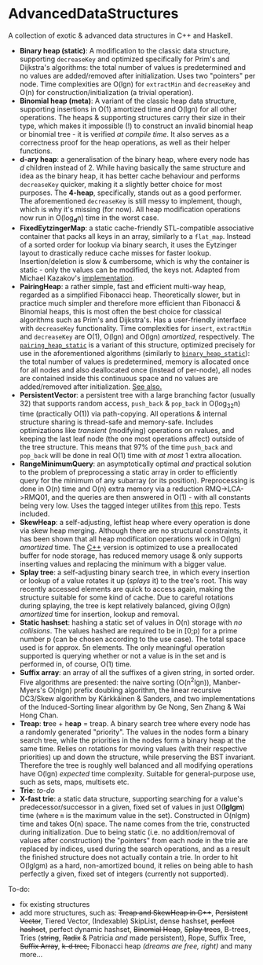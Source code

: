 # AdvancedDataStructures
A collection of exotic &amp; advanced data structures in C++ and Haskell.

* **Binary heap (static)**: A modification to the classic data structure, supporting `decreaseKey` and optimized specifically for Prim's and Dijkstra's algorithms: the total number of values is predetermined and no values are added/removed after initialization. Uses two "pointers" per node. Time complexities are O(lgn) for `extractMin` and `decreaseKey` and O(n) for construction/initialization (a trivial operation).
* **Binomial heap (meta)**: A variant of the classic heap data structure, supporting insertions in O(1) amortized time and O(lgn) for all other operations. The heaps & supporting structures carry their size in their type, which makes it impossible (!) to construct an invalid binomial heap or binomial tree - it is verified _at compile time_. It also serves as a correctness proof for the heap operations, as well as their helper functions.
* **d-ary heap**: a generalisation of the binary heap, where every node has *d* children instead of 2. While having basically the same structure and idea as the binary heap, it has better cache behaviour and performs `decreaseKey` quicker, making it a slightly better choice for most purposes. The **4-heap**, specifically, stands out as a good performer. The aforementioned `decreaseKey` is still messy to implement, though, which is why it's missing (for now). All heap modification operations now run in O(log<sub><b>d</b></sub>n) time in the worst case.
* **FixedEytzingerMap**: a static cache-friendly STL-compatible associative container that packs all keys in an array, similarly to a `flat_map`. Instead of a sorted order for lookup via binary search, it uses the Eytzinger layout to drastically reduce cache misses for faster lookup. Insertion/deletion is slow & cumbersome, which is why the container is static - only the values can be modified, the keys not. Adapted from Michael Kazakov's [implementation](https://github.com/mikekazakov/eytzinger).
* **PairingHeap**: a rather simple, fast and efficient multi-way heap, regarded as a simplified Fibonacci heap. Theoretically slower, but in practice much simpler and therefore more efficient than Fibonacci &amp; Binomial heaps, this is most often the best choice for classical algorithms such as Prim's and Dijkstra's. Has a user-friendly interface with `decreaseKey` functionality. Time complexities for `insert`, `extractMin` and `decreaseKey` are O(1), O(lgn) and O(lgn) *amortized*, respectively. The [`pairing_heap_static`](https://github.com/Andreshk/AdvancedDataStructures/blob/master/pairing_heap_static.h) is a variant of this structure, optimized precisely for use in the aforementioned algorithms (similarly to [`binary_heap_static`](https://github.com/Andreshk/AdvancedDataStructures/blob/master/binary_heap_static.h)): the total number of values is predetermined, memory is allocated once for all nodes and also deallocated once (instead of per-node), all nodes are contained inside this continuous space and no values are added/removed after initialization. [See also.](https://twitter.com/arntzenius/status/1050069364454682627)
* **PersistentVector**: a persistent tree with a large branching factor (usually 32) that supports random access, `push_back` & `pop_back` in O(log<sub>32</sub>n) time (practically O(1)) via path-copying. All operations & internal structure sharing is thread-safe and memory-safe. Includes optimizations like _transient_ (modifying) operations on rvalues, and keeping the last leaf node (the one most operations affect) outside of the tree structure. This means that 97% of the time `push_back` and `pop_back` will be done in real O(1) time with _at most_ 1 extra allocation.
* **RangeMinimumQuery**: an asymptotically optimal _and_ practical solution to the problem of preprocessing a static array in order to efficiently query for the minimum of any subarray (or its position). Preprocessing is done in O(n) time and O(n) extra memory via a reduction RMQ->LCA->RMQ01, and the queries are then answered in O(1) - with all constants being very low. Uses the tagged integer utilites from [this](https://github.com/Andreshk/SnippySnippets) repo. Tests included.
* **SkewHeap**: a self-adjusting, leftist heap where every operation is done via skew heap merging. Although there are no structural constraints, it has been shown that all heap modification operations work in O(lgn) *amortized* time. The [C++](https://github.com/Andreshk/AdvancedDataStructures/blob/master/SkewHeap.h) version is optimized to use a preallocated buffer for node storage, has reduced memory usage & only supports inserting values and replacing the minimum with a bigger value.
* **Splay tree**: a self-adjusting binary search tree, in which every insertion or lookup of a value rotates it up (_splays_ it) to the tree's root. This way recently accessed elements are quick to access again, making the structure suitable for some kind of cache. Due to careful rotations during splaying, the tree is kept relatively balanced, giving O(lgn) *amortized* time for insertion, lookup and removal.
* **Static hashset**: hashing a static set of values in O(n) storage with *no collisions*. The values hashed are required to be in \[0;p) for a prime number p (can be chosen according to the use case). The total space used is for approx. 5n elements. The only meaningful operation supported is querying whether or not a value is in the set and is performed in, of course, O(1) time.
* **Suffix array**: an array of all the suffixes of a given string, in sorted order. Five algorithms are presented: the naive sorting (O(n<sup>2</sup>lgn)), Manber-Myers's O(nlgn) prefix doubling algorithm, the linear recursive DC3/Skew algorithm by Kärkkäinen & Sanders, and two implementations of the Induced-Sorting linear algorithm by Ge Nong, Sen Zhang & Wai Hong Chan.
* **Treap**: **tr**ee + h**eap** = treap. A binary search tree where every node has a randomly generated "priority". The values in the nodes form a binary search tree, while the priorities in the nodes form a binary heap at the same time. Relies on rotations for moving values (with their respective priorities) up and down the structure, while preserving the BST invariant. Therefore the tree is roughly well balanced and all modifying operations have O(lgn) *expected* time complexity. Suitable for general-purpose use, such as sets, maps, multisets etc.
* **Trie**: _to-do_
* **X-fast trie**: a static data structure, supporting searching for a value's predecessor/successor in a given, fixed set of values in just O(**lglgm**) time (where `m` is the maximum value in the set). Constructed in O(nlgm) time and takes O(n) space. The name comes from the trie, constructed during initialization. Due to being static (i.e. no addition/removal of values after construction) the "pointers" from each node in the trie are replaced by indices, used during the search operations, and as a result the finished structure does not actually contain a trie. In order to hit O(lglgm) as a hard, non-amortized bound, it relies on being able to hash perfectly a given, fixed set of integers (currently not supported).

To-do:
* fix existing structures
* add more structures, such as: ~~Treap and SkewHeap in C++~~, ~~Persistent Vector~~, Tiered Vector, (Indexable) SkipList, dense hashset, ~~perfect hashset~~, perfect dynamic hashset, ~~Binomial Heap~~, ~~Splay trees~~, B-trees, Tries (~~string~~, ~~Radix~~ & Patricia _and_ made persistent), Rope, Suffix Tree, ~~Suffix Array~~, ~~k-d tree,~~ Fibonacci heap _(dreams are free, right)_ and many more...
